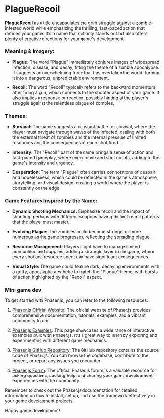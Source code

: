 # PlagueRecoil

**PlagueRecoil** as a title encapsulates the grim struggle against a zombie-infested world while emphasizing the thrilling, fast-paced action that defines your game. It’s a name that not only stands out but also offers plenty of creative directions for your game's development.

### **Meaning & Imagery:**
- **Plague:** The word "Plague" immediately conjures images of widespread infection, disease, and decay, fitting the theme of a zombie apocalypse. It suggests an overwhelming force that has overtaken the world, turning it into a dangerous, unpredictable environment.

- **Recoil:** The word "Recoil" typically refers to the backward momentum after firing a gun, which connects to the shooter aspect of your game. It also implies a response or reaction, possibly hinting at the player's struggle against the relentless plague of zombies.

### **Themes:**
- **Survival:** The name suggests a constant battle for survival, where the player must navigate through waves of the infected, dealing with both the external threat of zombies and the internal pressure of limited resources and the consequences of each shot fired.

- **Intensity:** The "Recoil" part of the name brings a sense of action and fast-paced gameplay, where every move and shot counts, adding to the game's intensity and urgency.

- **Desperation:** The term "Plague" often carries connotations of despair and hopelessness, which could be reflected in the game's atmosphere, storytelling, and visual design, creating a world where the player is constantly on the edge.

### **Game Features Inspired by the Name:**
- **Dynamic Shooting Mechanics:** Emphasize recoil and the impact of shooting, perhaps with different weapons having distinct recoil patterns that the player must master.

- **Evolving Plague:** The zombies could become stronger or more numerous as the game progresses, reflecting the spreading plague.

- **Resource Management:** Players might have to manage limited ammunition and supplies, adding a strategic layer to the game, where every shot and resource spent can have significant consequences.

- **Visual Style:** The game could feature dark, decaying environments with a gritty, apocalyptic aesthetic to match the "Plague" theme, with bursts of action highlighted by the "Recoil" aspect.

### Mini game dev

To get started with Phaser.js, you can refer to the following resources:

1. [Phaser.js Official Website](https://phaser.io/): The official website of Phaser.js provides comprehensive documentation, tutorials, examples, and a vibrant community forum.

2. [Phaser.js Examples](https://phaser.io/examples): This page showcases a wide range of interactive examples built with Phaser.js. It's a great way to learn by exploring and experimenting with different game mechanics.

3. [Phaser.js GitHub Repository](https://github.com/photonstorm/phaser): The GitHub repository contains the source code of Phaser.js. You can browse the codebase, contribute to the project, or report any issues you encounter.

4. [Phaser.js Forum](https://phaser.discourse.group/): The official Phaser.js forum is a valuable resource for asking questions, seeking help, and sharing your game development experiences with the community.

Remember to check out the Phaser.js documentation for detailed information on how to install, set up, and use the framework effectively in your game development projects.

Happy game development!


